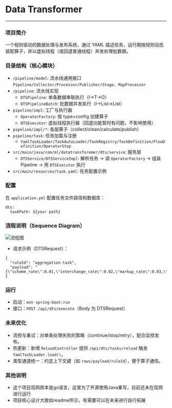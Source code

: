 # Data Transformer
---
### 项目简介
一个规则驱动的数据处理与发布系统，通过 YAML 描述任务，运行期按规则动态装配算子，并以虚拟线程（或回退普通线程）并发处理批数据。

### 目录结构（核心模块）
- `/pipeline/model`: 流水线通用接口 `Pipeline/Collector/Processor/Publisher/Stage`、`MapProcessor`
- `/pipeline`: 流水线实现
  - `DTSPipeline`: 单条数据串联执行（I→T→O）
  - `DTSPipelineBatch`: 批数据并发执行（I→List<M>→List<R>）
- `pipeline/impl`: 工厂与执行器
  - `OperatorFactory`: 按 type+config 创建算子
  - `DTSExecutor`: 虚拟线程执行器（回退功能暂时有问题，不影响使用）
- `pipeline/impl/*`: 各层算子（collect/clean/calculate/publish）
- `pipeline/task`: 任务加载与注册
  - `YamlTaskLoader/TaskAutoLoader/TaskRegistry/TaskDefinition/FlowDefinition/OperatorStep`
- `src/main/java/com/ml/datatransforemer/dts/service`: 服务层
  - `DTSService/DTSServiceImpl`: 解析任务 → 调 `OperatorFactory` → 组装 Pipeline → 用 `DTSExecutor` 执行
- `src/main/resources/task.yaml`: 任务配置示例

### 配置
在 `application.yml` 配置任务文件路径和数据库：
```
dts:
  taskPath: ${your path}
```

### 流程说明（Sequence Diagram）
![流程图](https://www.plantuml.com/plantuml/png/ZLFDRYCj4Bpp52WdBDdZ-wTFKQI9BQraoIEF3xaIfksWnS024s_UVXiFGs2zF-iJGrLNTNNZ9n-u2-D54Iw2SRHL4dGW5Y-ba9RhG5kZWpDAWQFSqxR2Ud3lKa04-WeuSl_r06VfW_k8wF5GmNiBZgFVDhfEZFssOdJIWfBw9jtjAkZvs6--WnYnCgARbmfzQ6ElKTQlEsS4U7yxZgzA-ZTm3pUphYTaoafNZxIb_z5ktn_fcbkv7e9Vmyq0A4Ep0tmRmOT5795yvtZROd6iwx4kCPcxOw55ZopCZhGp1EP61L-6We5JGN2LbEBCdk4ajGpIQ2Qc74jwKkRg5sI0eYv9xxTO9npWPOxDmeU59HL6d-IvCCC18tqsotJKBIZtkfypPAcHtoZkf0__P_RZNtNJGlwntqp_fMwtGug6QtmRyyjXOewuf3Q7mFEiL7XrkoIqUK4XFxvUP60s2SMz55nyRmHfoJNlVq7mCqRiOhlPkqadrZHD8O8i4fchMSRnAnruu5Ky915bZALRuoZUltq68HH_fMD6cdIQ72Ej4emNbNEYmp3vH_od7a0Ff4gNHzYa4tFWHnN-530nSRWYsjtbZFhp0YQrae8BGcH-3FSuBcNoQX6-_MUzDTf3RgpWzkL7IvumtdXHFm00)

- 请求示例（DTSRequest）：
```
{
  "ruleId": "aggregation-task",
  "payload": "{\"scheme_rate\":0.01,\"interchange_rate\":0.02,\"markup_rate\":0.03,\"scheme_fee\":10,\"interchange_fee\":20,\"markup_fee\":30,\"amount_usd\":1000,\"amount\":1200}"
}
```

### 运行
- 启动：`mvn spring-boot:run`
- 接口：`POST /api/dts/execute`（Body 为 DTSRequest）


### 未来优化
- 流控与重试：对单条处理失败的策略（continue/stop/retry），配合监控发布。
- 热更新：新增 `ReloadController` 提供 `/api/dts/tasks/reload` 触发 `YamlTaskLoader.load()`。
- 类型通道统一：约定上下文键（如 `rows/payload/ruleId`），便于算子通信。

### 其他说明
 - 这个项目现网原本是go语言，这里为了开源使用Java重写，目前还未在现网进行运行
 - 项目核心设计大致如readme所示，有需要可以在未来进行自行拓展
